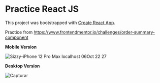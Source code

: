 # Practice React JS

This project was bootstrapped with [Create React App](https://github.com/facebook/create-react-app).

Practice from <a href="https://www.frontendmentor.io/challenges/order-summary-component-QlPmajDUj" target="_blank">https://www.frontendmentor.io/challenges/order-summary-component</a>

  <strong>Mobile Version</strong>
  
  ![Sizzy-iPhone 12 Pro Max localhost 06Oct 22 27](https://user-images.githubusercontent.com/49050906/136698610-e6927ebd-e56c-499f-8d91-6644218c708e.png)

  
  <strong>Desktop Version</strong>
  
![Capturar](https://user-images.githubusercontent.com/49050906/136698621-a5059eb4-48c1-4299-97c2-1a6220745f31.PNG)
